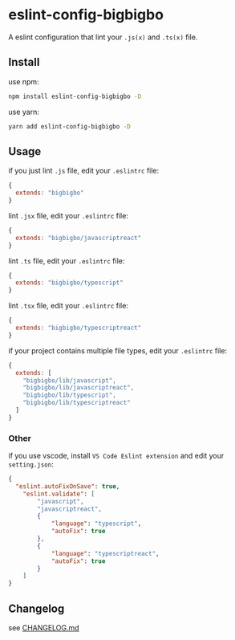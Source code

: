 # eslint-config-bigbigbo
A eslint configuration that lint your `.js(x)` and `.ts(x)` file.

## Install
use npm:
```bash
npm install eslint-config-bigbigbo -D
```

use yarn: 
```bash
yarn add eslint-config-bigbigbo -D
```

## Usage
if you just lint `.js` file, edit your `.eslintrc` file: 
```js
{
  extends: "bigbigbo"
}
```

lint `.jsx` file, edit your `.eslintrc` file:
```js
{
  extends: "bigbigbo/javascriptreact"
}
```

lint `.ts` file, edit your `.eslintrc` file: 
```js
{
  extends: "bigbigbo/typescript"
}
```

lint `.tsx` file, edit your `.eslintrc` file:
```js
{
  extends: "bigbigbo/typescriptreact"
}
```

if your project contains multiple file types, edit your `.eslintrc` file: 
```js
{
  extends: [
    "bigbigbo/lib/javascript",
    "bigbigbo/lib/javascriptreact",
    "bigbigbo/lib/typescript",
    "bigbigbo/lib/typescriptreact"
  ]
}
``` 

### Other
if you use vscode, install `VS Code Eslint extension` and edit your `setting.json`: 
```json
{
  "eslint.autoFixOnSave": true,
    "eslint.validate": [
        "javascript",
        "javascriptreact",
        {
            "language": "typescript",
            "autoFix": true
        },
        {
            "language": "typescriptreact",
            "autoFix": true
        }
    ]
}
```

## Changelog
see [CHANGELOG.md](./CHANGELOG.md)